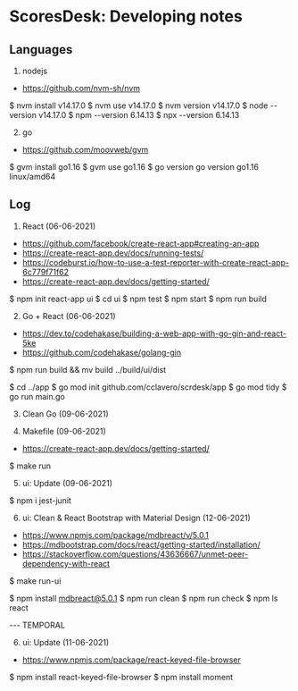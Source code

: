 # ScoresDesk: Developing notes

## Languages

1. nodejs

- https://github.com/nvm-sh/nvm

$ nvm install v14.17.0
$ nvm use v14.17.0
$ nvm version
v14.17.0
$ node --version
v14.17.0
$ npm --version
6.14.13
$ npx --version
6.14.13

2. go

- https://github.com/moovweb/gvm

$ gvm install go1.16
$ gvm use go1.16
$ go version
go version go1.16 linux/amd64

## Log

1. React (06-06-2021)

- https://github.com/facebook/create-react-app#creating-an-app
- https://create-react-app.dev/docs/running-tests/
- https://codeburst.io/how-to-use-a-test-reporter-with-create-react-app-6c779f71f62
- https://create-react-app.dev/docs/getting-started/

$ npm init react-app ui
$ cd ui
$ npm test
$ npm start
$ npm run build

2. Go + React (06-06-2021)

- https://dev.to/codehakase/building-a-web-app-with-go-gin-and-react-5ke
- https://github.com/codehakase/golang-gin

$ npm run build && mv build ../build/ui/dist

$ cd ../app
$ go mod init github.com/cclavero/scrdesk/app
$ go mod tidy
$ go run main.go

3. Clean Go (09-06-2021)

4. Makefile (09-06-2021)

- https://create-react-app.dev/docs/getting-started/

$ make run

5. ui: Update (09-06-2021)

$ npm i jest-junit

6. ui: Clean & React Bootstrap with Material Design (12-06-2021)

- https://www.npmjs.com/package/mdbreact/v/5.0.1
- https://mdbootstrap.com/docs/react/getting-started/installation/
- https://stackoverflow.com/questions/43636667/unmet-peer-dependency-with-react

$ make run-ui

$ npm install mdbreact@5.0.1
$ npm run clean
$ npm run check
$ npm ls react









--- TEMPORAL

6. ui: Update (11-06-2021)

- https://www.npmjs.com/package/react-keyed-file-browser

$ npm install react-keyed-file-browser
$ npm install moment
